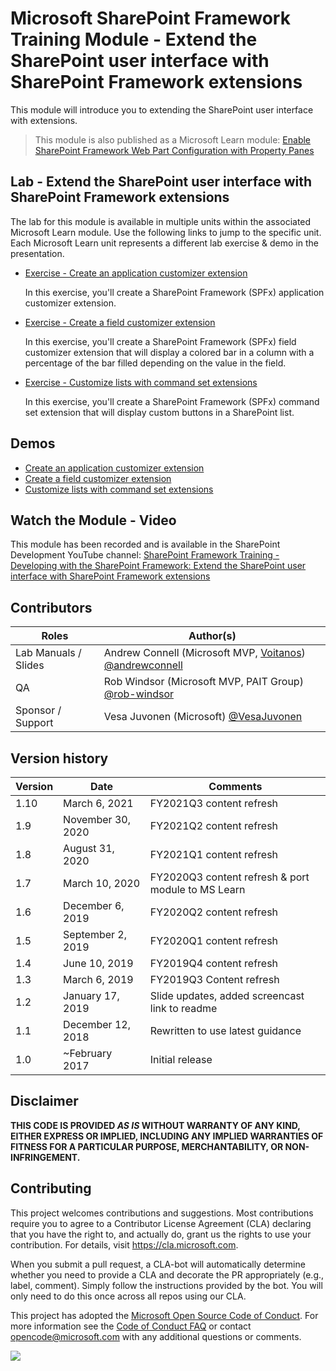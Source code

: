 # Microsoft SharePoint Framework Training Module - Extend the SharePoint user interface with SharePoint Framework extensions

This module will introduce you to extending the SharePoint user interface with extensions.

> This module is also published as a Microsoft Learn module: [Enable SharePoint Framework Web Part Configuration with Property Panes](https://docs.microsoft.com/learn/modules/sharepoint-spfx-extensions)

## Lab - Extend the SharePoint user interface with SharePoint Framework extensions

The lab for this module is available in multiple units within the associated Microsoft Learn module. Use the following links to jump to the specific unit. Each Microsoft Learn unit represents a different lab exercise & demo in the presentation.

- [Exercise - Create an application customizer extension](https://docs.microsoft.com/learn/modules/sharepoint-spfx-extensions/3-exercise-application-customizer)

  In this exercise, you'll create a SharePoint Framework (SPFx) application customizer extension.

- [Exercise - Create a field customizer extension](https://docs.microsoft.com/learn/modules/sharepoint-spfx-extensions/5-exercise-field-customizer)

  In this exercise, you'll create a SharePoint Framework (SPFx) field customizer extension that will display a colored bar in a column with a percentage of the bar filled depending on the value in the field.

- [Exercise - Customize lists with command set extensions](https://docs.microsoft.com/learn/modules/sharepoint-spfx-extensions/7-exercise-command-set-customizer)

  In this exercise, you'll create a SharePoint Framework (SPFx) command set extension that will display custom buttons in a SharePoint list.

## Demos

- [Create an application customizer extension](./Demos/01-appcustomizer)
- [Create a field customizer extension](./Demos/02-fieldcustomizer)
- [Customize lists with command set extensions](./Demos/03-listviewcommandset)

## Watch the Module - Video

This module has been recorded and is available in the SharePoint Development YouTube channel: [SharePoint Framework Training - Developing with the SharePoint Framework: Extend the SharePoint user interface with SharePoint Framework extensions](https://www.youtube.com/watch?v=85DlxhbIK9I&list=PLR9nK3mnD-OV-RPXQ3Lco845qoEy7VJoc)

## Contributors

| Roles                | Author(s)                                                                                                      |
| -------------------- | -------------------------------------------------------------------------------------------------------------- |
| Lab Manuals / Slides | Andrew Connell (Microsoft MVP, [Voitanos](//github.com/voitanos)) [@andrewconnell](//github.com/andrewconnell) |
| QA                   | Rob Windsor (Microsoft MVP, PAIT Group) [@rob-windsor](//github.com/rob-windsor)                               |
| Sponsor / Support    | Vesa Juvonen (Microsoft) [@VesaJuvonen](//github.com/VesaJuvonen)                                              |

## Version history

| Version | Date              | Comments                                           |
| ------- | ----------------- | -------------------------------------------------- |
| 1.10    | March 6, 2021     | FY2021Q3 content refresh                           |
| 1.9     | November 30, 2020 | FY2021Q2 content refresh                           |
| 1.8     | August 31, 2020   | FY2021Q1 content refresh                           |
| 1.7     | March 10, 2020    | FY2020Q3 content refresh & port module to MS Learn |
| 1.6     | December 6, 2019  | FY2020Q2 content refresh                           |
| 1.5     | September 2, 2019 | FY2020Q1 content refresh                           |
| 1.4     | June 10, 2019     | FY2019Q4 content refresh                           |
| 1.3     | March 6, 2019     | FY2019Q3 Content refresh                           |
| 1.2     | January 17, 2019  | Slide updates, added screencast link to readme     |
| 1.1     | December 12, 2018 | Rewritten to use latest guidance                   |
| 1.0     | ~February 2017    | Initial release                                    |

## Disclaimer

**THIS CODE IS PROVIDED _AS IS_ WITHOUT WARRANTY OF ANY KIND, EITHER EXPRESS OR IMPLIED, INCLUDING ANY IMPLIED WARRANTIES OF FITNESS FOR A PARTICULAR PURPOSE, MERCHANTABILITY, OR NON-INFRINGEMENT.**

## Contributing

This project welcomes contributions and suggestions. Most contributions require you to agree to a
Contributor License Agreement (CLA) declaring that you have the right to, and actually do, grant us
the rights to use your contribution. For details, visit https://cla.microsoft.com.

When you submit a pull request, a CLA-bot will automatically determine whether you need to provide
a CLA and decorate the PR appropriately (e.g., label, comment). Simply follow the instructions
provided by the bot. You will only need to do this once across all repos using our CLA.

This project has adopted the [Microsoft Open Source Code of Conduct](https://opensource.microsoft.com/codeofconduct/).
For more information see the [Code of Conduct FAQ](https://opensource.microsoft.com/codeofconduct/faq/) or
contact [opencode@microsoft.com](mailto:opencode@microsoft.com) with any additional questions or comments.

<img src="https://telemetry.sharepointpnp.com/sp-dev-training-spfx-extensions" />
